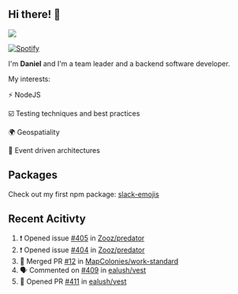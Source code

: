 ## Hi there! 👋

<p>
  <img src="https://github-readme-stats.vercel.app/api?username=syncush&theme=tokyonight">
</p>

[![Spotify](https://novatorem-rust.vercel.app/api/spotify)](https://open.spotify.com/user/syncush)

I'm **Daniel** and I'm a team leader and a backend software developer.

My interests:

⚡ NodeJS

☑️ Testing techniques and best practices

🌍 Geospatiality

🧠 Event driven architectures

## Packages
Check out my first npm package: [slack-emojis](https://www.npmjs.com/package/slack-emojis)

## Recent Acitivty
<!--START_SECTION:activity-->
1. ❗️ Opened issue [#405](https://github.com//Zooz/predator/issues/405) in [Zooz/predator](https://github.com//Zooz/predator)
2. ❗️ Opened issue [#404](https://github.com//Zooz/predator/issues/404) in [Zooz/predator](https://github.com//Zooz/predator)
3. 🎉 Merged PR [#12](https://github.com//MapColonies/work-standard/pull/12) in [MapColonies/work-standard](https://github.com//MapColonies/work-standard)
4. 🗣 Commented on [#409](https://github.com//ealush/vest/issues/409) in [ealush/vest](https://github.com//ealush/vest)
5. 💪 Opened PR [#411](https://github.com//ealush/vest/pull/411) in [ealush/vest](https://github.com//ealush/vest)
<!--END_SECTION:activity-->
